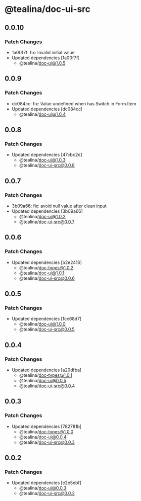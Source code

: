 # @tealina/doc-ui-src

## 0.0.10

### Patch Changes

- 1a00f7f: fix: Invalid initial value
- Updated dependencies [1a00f7f]
  - @tealina/doc-ui@1.0.5

## 0.0.9

### Patch Changes

- dc084cc: fix: Value undefined when has Switch in Form.Item
- Updated dependencies [dc084cc]
  - @tealina/doc-ui@1.0.4

## 0.0.8

### Patch Changes

- Updated dependencies [47cbc2d]
  - @tealina/doc-ui@1.0.3
  - @tealina/doc-ui-src@0.0.8

## 0.0.7

### Patch Changes

- 3b09a66: fix: avoid null value after clean input
- Updated dependencies [3b09a66]
  - @tealina/doc-ui@1.0.2
  - @tealina/doc-ui-src@0.0.7

## 0.0.6

### Patch Changes

- Updated dependencies [b2e2416]
  - @tealina/doc-types@1.0.2
  - @tealina/doc-ui@1.0.1
  - @tealina/doc-ui-src@0.0.6

## 0.0.5

### Patch Changes

- Updated dependencies [1cc68d7]
  - @tealina/doc-ui@1.0.0
  - @tealina/doc-ui-src@0.0.5

## 0.0.4

### Patch Changes

- Updated dependencies [a20dfba]
  - @tealina/doc-types@1.0.1
  - @tealina/doc-ui@0.0.5
  - @tealina/doc-ui-src@0.0.4

## 0.0.3

### Patch Changes

- Updated dependencies [782781b]
  - @tealina/doc-types@1.0.0
  - @tealina/doc-ui@0.0.4
  - @tealina/doc-ui-src@0.0.3

## 0.0.2

### Patch Changes

- Updated dependencies [e2e5ebf]
  - @tealina/doc-ui@0.0.3
  - @tealina/doc-ui-src@0.0.2
